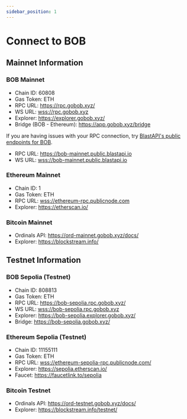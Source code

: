 ```yaml
---
sidebar_position: 1
---
```


# Connect to BOB

## Mainnet Information

### BOB Mainnet

- Chain ID: 60808
- Gas Token: ETH
- RPC URL: https://rpc.gobob.xyz/
- WS URL: [wss://rpc.gobob.xyz](wss://rpc.gobob.xyz)
- Explorer: https://explorer.gobob.xyz/
- Bridge (BOB - Ethereum): https://app.gobob.xyz/bridge

If you are having issues with your RPC connection, try [BlastAPI's public endpoints for BOB](https://blastapi.io/public-api/bob).

- RPC URL: https://bob-mainnet.public.blastapi.io
- WS URL: [wss://bob-mainnet.public.blastapi.io](wss://bob-mainnet.public.blastapi.io)

### Ethereum Mainnet

- Chain ID: 1
- Gas Token: ETH
- RPC URL: [wss://ethereum-rpc.publicnode.com](wss://ethereum-rpc.publicnode.com)
- Explorer: https://etherscan.io/

### Bitcoin Mainnet

- Ordinals API: https://ord-mainnet.gobob.xyz/docs/
- Explorer: https://blockstream.info/

## Testnet Information

### BOB Sepolia (Testnet)

- Chain ID: 808813
- Gas Token: ETH
- RPC URL: https://bob-sepolia.rpc.gobob.xyz/
- WS URL: [wss://bob-sepolia.rpc.gobob.xyz](wss://bob-sepolia.rpc.gobob.xyz)
- Explorer: https://bob-sepolia.explorer.gobob.xyz/
- Bridge: https://bob-sepolia.gobob.xyz/

### Ethereum Sepolia (Testnet)

- Chain ID: 11155111
- Gas Token: ETH
- RPC URL: [wss://ethereum-sepolia-rpc.publicnode.com/](wss://ethereum-sepolia-rpc.publicnode.com/)
- Explorer: https://sepolia.etherscan.io/
- Faucet: https://faucetlink.to/sepolia

### Bitcoin Testnet

- Ordinals API: https://ord-testnet.gobob.xyz/docs/
- Explorer: https://blockstream.info/testnet/

